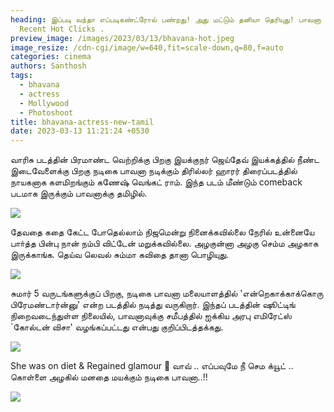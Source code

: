 ```yaml
---
heading: இப்படி வந்தா எப்படிகண்ட்ரோல் பண்றது! அது மட்டும் தனியா தெரியுது! பாவனா
  Recent Hot Clicks .
preview_image: /images/2023/03/13/bhavana-hot.jpeg
image_resize: /cdn-cgi/image/w=640,fit=scale-down,q=80,f=auto
categories: cinema
authors: Santhosh
tags:
  - bhavana
  - actress
  - Mollywood
  - Photoshoot
title: bhavana-actress-new-tamil
date: 2023-03-13 11:21:24 +0530
---
```

வாரிசு படத்தின் பிரமாண்ட வெற்றிக்கு பிறகு இயக்குநர் ஜெய்தேவ் இயக்கத்தில்  நீண்ட இடைவேளைக்கு பிறகு நடிகை பாவனா நடிக்கும் திரில்லர் ஹாரர் திரைப்படத்தில் நாயகனாக களமிறங்கும் கணேஷ் வெங்கட் ராம். இந்த படம் மீண்டும் comeback படமாக இருக்கும் பாவனாக்கு தமிழில். 

![](/images/2023/03/13/bhavana-actress-new-tamil44.jpeg)

தேவதை கதை கேட்ட போதெல்லாம் நிஜமென்று நினைக்கவில்லை நேரில் உன்னையே பாா்த்த பின்பு நான் நம்பி விட்டேன் மறுக்கவில்லை. அழகுன்னா அழகு செம்ம அழகாக இருக்காங்க. தெய்வ லெவல் சும்மா கவிதை தானா பொழியுது. 

![](/images/2023/03/13/bhavana-actress-new-tamil88.jpeg)

சுமார் 5 வருடங்களுக்குப் பிறகு, நடிகை பாவனா மலையாளத்தில் 'என்றெகாக்காக்கொரு பிரேமண்டார்ன்னு' என்ற படத்தில் நடித்து வருகிறார். இந்தப் படத்தின் ஷூட்டிங் நிறைவடைந்துள்ள நிலையில், பாவனாவுக்கு சமீபத்தில் ஐக்கிய அரபு எமிரேட்ஸ் `கோல்டன் விசா' வழங்கப்பட்டது என்பது குறிப்பிடத்தக்கது. 

![](/images/2023/03/13/bhavana-actress-new-tamill.jpeg)

She was on diet &
Regained glamour 💙
வாவ் .. எப்பவுமே
 நீ செம க்யூட் ..
கொள்ளை அழகில் 
மனதை மயக்கும்
நடிகை பாவனா..!!

![](/images/2023/03/13/bhavana-actress-new-tamill2.jpeg)